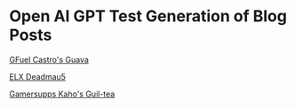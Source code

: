 # Open AI GPT Test Generation of Blog Posts

[GFuel Castro's Guava](./gfuel-castro-s-guava.md)

[ELX Deadmau5](./review_elx_deadmau5.md)

[Gamersupps Kaho's Guil-tea](./review_kaho_s_guil-tea.md)
